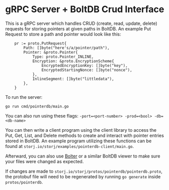 # gRPC Server + BoltDB Crud Interface

This is a gRPC server which handles CRUD (create, read, update, delete) requests for storing pointers at given paths in BoltDB.
An example Put Request to store a path and pointer would look like this:
```
	pr := proto.PutRequest{
		Path: []byte("here's/a/pointer/path"),
		Pointer: &proto.Pointer{
			Type: proto.Pointer_INLINE,
			Encryption: &proto.EncryptionScheme{
				EncryptedEncryptionKey: []byte("key"),
				EncryptedStartingNonce: []byte("nonce"),
			},
			InlineSegment: []byte("littledata"),
		},
	}
```

To run the server:
```
go run cmd/pointerdb/main.go
```
You can also run using these flags: `-port=<port-number> -prod=<bool> -db=<db-name>`

You can then write a client program using the client library to access the Put, Get, List, and Delete methods to create and interact with pointer entries stored in BoltDB.
An example program utilizing these functions can be found at `storj.io/storj/examples/pointerdb-client/main.go`.

Afterward, you can also use [Bolter](https://github.com/hasit/bolter) or a similar BoltDB viewer to make sure your files were changed as expected.

If changes are made to `storj.io/storj/protos/pointerdb/pointerdb.proto`, the protobuf file will need to be regenerated by running `go generate` inside `protos/pointerdb`.

